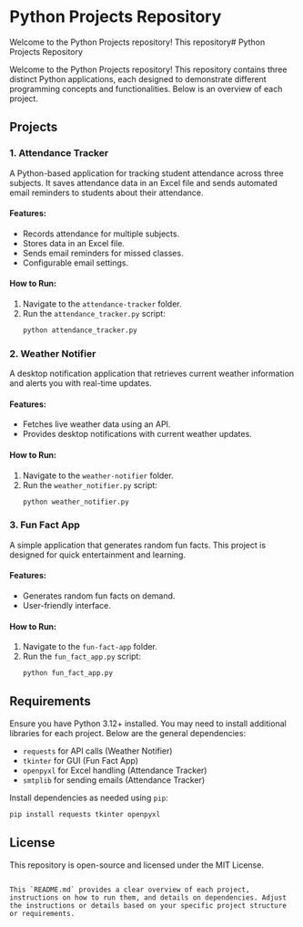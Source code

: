 # Python Projects Repository

Welcome to the Python Projects repository! This repository# Python Projects Repository

Welcome to the Python Projects repository! This repository contains three distinct Python applications, each designed to demonstrate different programming concepts and functionalities. Below is an overview of each project.

## Projects

### 1. Attendance Tracker
A Python-based application for tracking student attendance across three subjects. It saves attendance data in an Excel file and sends automated email reminders to students about their attendance.

#### Features:
- Records attendance for multiple subjects.
- Stores data in an Excel file.
- Sends email reminders for missed classes.
- Configurable email settings.

#### How to Run:
1. Navigate to the `attendance-tracker` folder.
2. Run the `attendance_tracker.py` script:
   ```bash
   python attendance_tracker.py
   ```

### 2. Weather Notifier
A desktop notification application that retrieves current weather information and alerts you with real-time updates.

#### Features:
- Fetches live weather data using an API.
- Provides desktop notifications with current weather updates.

#### How to Run:
1. Navigate to the `weather-notifier` folder.
2. Run the `weather_notifier.py` script:
   ```bash
   python weather_notifier.py
   ```

### 3. Fun Fact App
A simple application that generates random fun facts. This project is designed for quick entertainment and learning.

#### Features:
- Generates random fun facts on demand.
- User-friendly interface.

#### How to Run:
1. Navigate to the `fun-fact-app` folder.
2. Run the `fun_fact_app.py` script:
   ```bash
   python fun_fact_app.py
   ```

## Requirements

Ensure you have Python 3.12+ installed. You may need to install additional libraries for each project. Below are the general dependencies:

- `requests` for API calls (Weather Notifier)
- `tkinter` for GUI (Fun Fact App)
- `openpyxl` for Excel handling (Attendance Tracker)
- `smtplib` for sending emails (Attendance Tracker)

Install dependencies as needed using `pip`:

```bash
pip install requests tkinter openpyxl
```

## License

This repository is open-source and licensed under the MIT License.
```

This `README.md` provides a clear overview of each project, instructions on how to run them, and details on dependencies. Adjust the instructions or details based on your specific project structure or requirements.
